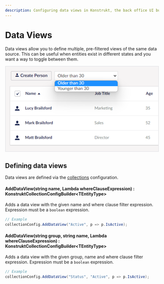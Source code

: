 ```yaml
---
description: Configuring data views in Konstrukt, the back office UI builder for Umbraco.
---
```


# Data Views

Data views allow you to define multiple, pre-filtered views of the same data source. This can be useful when entities exist in different states and you want a way to toggle between them.

![Data Views](../images/data_views.png)

## Defining data views

Data views are defined via the [collections](../collections/overview.md) configuration.

#### **AddDataView(string name, Lambda whereClauseExpression) : KonstruktCollectionConfigBuilder&lt;TEntityType&gt;**

Adds a data view with the given name and where clause filter expression. Expression must be a `boolean` expression.

````csharp
// Example
collectionConfig.AddDataView("Active", p => p.IsActive);
````

#### **AddDataView(string group, string name, Lambda whereClauseExpression) : KonstruktCollectionConfigBuilder&lt;TEntityType&gt;**

Adds a data view with the given group, name and where clause filter expression. Expression must be a `boolean` expression.

````csharp
// Example
collectionConfig.AddDataView("Status", "Active", p => p.IsActive);
````